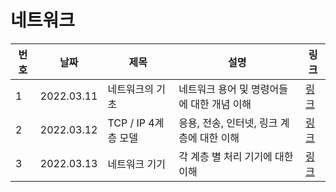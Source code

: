 # 네트워크

| 번호 | 날짜       | 제목                | 설명                                       | 링크                                                                                                                                      |
| ---- | ---------- | ------------------- | ------------------------------------------ | ----------------------------------------------------------------------------------------------------------------------------------------- |
| 1    | 2022.03.11 | 네트워크의 기초     | 네트워크 용어 및 명령어들에 대한 개념 이해 | [링크](https://www.notion.so/abd2a7ce7a8443cbb2714e463a58d962?v=46f4be71ee5c4977973783a069e86b71&p=e4c2540a0cb14ed28da8f9dd38fc3981&pm=s) |
| 2    | 2022.03.12 | TCP / IP 4계층 모델 | 응용, 전송, 인터넷, 링크 계층에 대한 이해  | [링크](https://www.notion.so/CS-computer-science-064db1347350415997ecb04479e708e6?p=eb748734504d460db591d4f79a4cee60&pm=s)                |
| 3    | 2022.03.13 | 네트워크 기기       | 각 계층 별 처리 기기에 대한 이해           | [링크](https://www.notion.so/2-3a068aa1de6c467f9c88b21e4308fcb9?p=26bf94beaca84b8c9af6e1ac15ff5666&pm=s)                                  |
